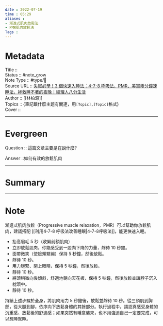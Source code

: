 ```yaml
---
date : 2022-07-19
time : 05:29
aliases :
- 漸進式肌肉放鬆法
- PMR肌肉放鬆法
Tags : 
---
```

# Metadata
Title :: <br>
Status :: #note_grow <br>
Note Type :: #type/📰<br>
Source URL :: [失眠必學！3 個快速入睡法：4-7-8 呼吸法、PMR、美軍兩分鐘速睡法，拯救睡不著的夜晚｜經理人八分生活](https://www.managertoday.com.tw/eightylife/article/view/409)<br>
Author :: [[林柏源]]<br>
Topics :: {筆記跟什麼主題有關連，用`[Topic],[Topic]`格式}<br>
Cover ::

---
# Evergreen
Question :: 這篇文章主要是在說什麼?

Answer ::如何有效的放鬆肌肉

---

# Summary
---

# Note

漸進式肌肉放鬆（Progressive muscle relaxation，PMR）可以幫助你放鬆肌肉，建議搭配 [[利用4-7-8 呼吸法改善睡眠|4-7-8呼吸法]]，能更快速入睡。

-   抬高眉毛 5 秒（收緊前額肌肉）
-   立即放鬆肌肉，你能感受到一股向下降的力量，靜待 10 秒鐘。
-   面帶微笑（使臉頰緊繃）保持 5 秒鐘，然後放鬆。
-   靜待 10 秒。
-   用力瞇緊、閉上眼睛，保持 5 秒鐘，然後放鬆。
-   靜待 10 秒。
-   將頭稍微向後傾斜，舒適地朝向天花板，保持 5 秒鐘，然後放鬆並讓脖子沉入枕頭中。
-   靜待 10 秒。

持續上述步驟於全身，將肌肉用力 5 秒鐘後，放鬆並靜待 10 秒。從三頭肌到胸部，從大腿到腳，依序向下放鬆身體的其餘部分。執行過程中，請認真感受身體的沉重感、放鬆後的舒適感；如果突然有睡意襲來，也不用強迫自己一定要完成，可以想睡就睡。